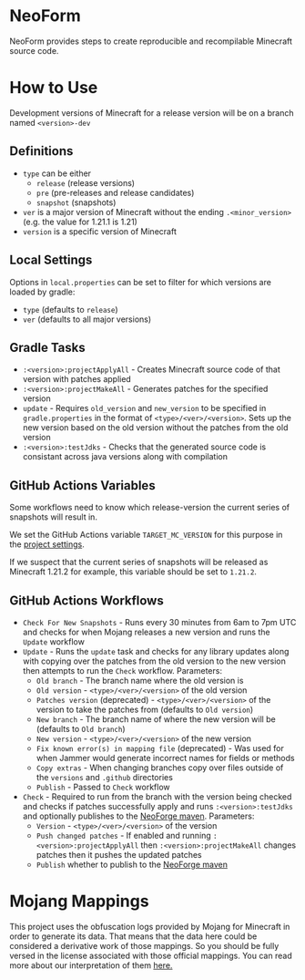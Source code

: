 # NeoForm
NeoForm provides steps to create reproducible and recompilable Minecraft source code.

# How to Use
Development versions of Minecraft for a release version will be on a branch named `<version>-dev`

## Definitions

* `type` can be either
    * `release` (release versions)
    * `pre` (pre-releases and release candidates)
    * `snapshot` (snapshots)
* `ver` is a major version of Minecraft without the ending `.<minor_version>` (e.g. the value for 1.21.1 is 1.21)
* `version` is a specific version of Minecraft

## Local Settings

Options in `local.properties` can be set to filter for which versions are loaded by gradle:
* `type` (defaults to `release`)
* `ver` (defaults to all major versions)

## Gradle Tasks

* `:<version>:projectApplyAll` - Creates Minecraft source code of that version with patches applied
* `:<version>:projectMakeAll` - Generates patches for the specified version
* `update` - Requires `old_version` and `new_version` to be specified in `gradle.properties` in the format of `<type>/<ver>/<version>`.
Sets up the new version based on the old version without the patches from the old version
* `:<version>:testJdks` - Checks that the generated source code is consistant across java versions along with compilation

## GitHub Actions Variables

Some workflows need to know which release-version the current series of snapshots will result in.

We set the GitHub Actions variable `TARGET_MC_VERSION` for this purpose in the [project settings](https://github.com/neoforged/NeoForm/settings/variables/actions).

If we suspect that the current series of snapshots will be released as Minecraft 1.21.2 for example, this variable should be set to `1.21.2`.

## GitHub Actions Workflows
* `Check For New Snapshots` - Runs every 30 minutes from 6am to 7pm UTC and checks for when Mojang releases a new version and runs the `Update` workflow
* `Update` - Runs the `update` task and checks for any library updates along with copying over the patches from the old version to the new version then attempts to run the `Check` workflow. Parameters:
    * `Old branch` - The branch name where the old version is
    * `Old version` - `<type>/<ver>/<version>` of the old version
    * `Patches version` (deprecated) - `<type>/<ver>/<version>` of the version to take the patches from (defaults to `Old version`)
    * `New branch` - The branch name of where the new version will be (defaults to `Old branch`)
    * `New version` - `<type>/<ver>/<version>` of the new version
    * `Fix known error(s) in mapping file` (deprecated) - Was used for when Jammer would generate incorrect names for fields or methods
    * `Copy extras` - When changing branches copy over files outside of the `versions` and `.github` directories
    * `Publish` - Passed to `Check` workflow
* `Check` - Required to run from the branch with the version being checked and checks if patches successfully apply and runs `:<version>:testJdks` and optionally publishes to the [NeoForge maven](https://maven.neoforged.net/). Parameters:
    * `Version` - `<type>/<ver>/<version>` of the version
    * `Push changed patches` - If enabled and running `:<version>:projectApplyAll` then `:<version>:projectMakeAll` changes patches then it pushes the updated patches
    * `Publish` whether to publish to the [NeoForge maven](https://maven.neoforged.net/)

# Mojang Mappings
This project uses the obfuscation logs provided by Mojang for Minecraft in order to generate its data. That means that the data here could be considered a derivative work of those mappings. So you should be fully versed in the license associated with those official mappings. You can read more about our interpretation of them [here.](https://github.com/neoforged/NeoForm/blob/main/Mojang.md)
